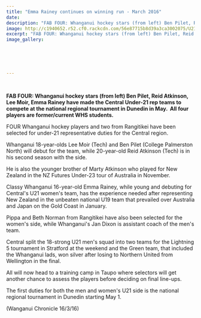 ```yaml
---
title: "Emma Rainey continues on winning run - March 2016"
date: 
description: "FAB FOUR: Whanganui hockey stars (from left) Ben Pilet, Reid Atkinson, Lee Moir, Emma Rainey have made the Central Under-21 rep teams to compete at the national regional tournament in Dunedin in May."
image: http://c1940652.r52.cf0.rackcdn.com/56e87715b8d39a3ca3002075/U21-reps-for-the-Central-region.Emma-Rainey.jpg
excerpt: "FAB FOUR: Whanganui hockey stars (from left) Ben Pilet, Reid Atkinson, Lee Moir, Emma Rainey have made the Central Under-21 rep teams to compete at the national regional tournament in Dunedin in May."
image_gallery:
    
    
    
    
    
---
```


<p>&nbsp;</p>
<p><strong>FAB FOUR: Whanganui hockey stars (from left) Ben Pilet, Reid Atkinson, Lee Moir, Emma Rainey have made the Central Under-21 rep teams to compete at the national regional tournament in Dunedin in May. &nbsp;All four players are former/current WHS students.</strong></p>
<p>FOUR Whanganui hockey players and two from Rangitikei have been selected for under-21 representative duties for the Central region.</p>
<p>Whanganui 18-year-olds Lee Moir (Tech) and Ben Pilet (College Palmerston North) will debut for the team, while 20-year-old Reid Atkinson (Tech) is in his second season with the side.</p>
<p>He is also the younger brother of Marty Atkinson who played for New Zealand in the NZ Futures Under-23 tour of Australia in November.</p>
<p>Classy Whanganui 16-year-old Emma Rainey, while young and debuting for Central's U21 women's team, has the experience needed after representing New Zealand in the unbeaten national U19 team that prevailed over Australia and Japan on the Gold Coast in January.</p>
<p>Pippa and Beth Norman from Rangitikei have also been selected for the women's side, while Whanganui's Jan Dixon is assistant coach of the men's team.</p>
<p>Central split the 18-strong U21 men's squad into two teams for the Lightning 5 tournament in Stratford at the weekend and the Green team, that included the Whanganui lads, won silver after losing to Northern United from Wellington in the final.</p>
<p>All will now head to a training camp in Taupo where selectors will get another chance to assess the players before deciding on final line-ups.</p>
<p>The first duties for both the men and women's U21 side is the national regional tournament in Dunedin starting May 1.</p>
<p><span>(Wanganui Chronicle 16/3/16)</span></p>

